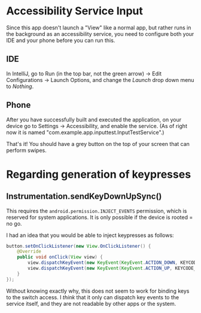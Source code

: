 # Accessibility Service Input
Since this app doesn't launch a "View" like a normal app, but rather runs in
the background as an accessibility service, you need to configure both your
IDE and your phone before you can run this.

## IDE
In IntelliJ, go to Run (in the top bar, not the green arrow) -> Edit
Configurations -> Launch Options, and change the _Launch_ drop down
menu to _Nothing_.

## Phone
After you have successfully built and executed the application, on your device
go to Settings -> Accessibility, and enable the service. (As of right now it is
named "com.example.app.inputtest.InputTestService".)

That's it! You should have a grey button on the top of your screen that can
perform swipes.

# Regarding generation of keypresses

## Instrumentation.sendKeyDownUpSync()
This requires the `android.permission.INJECT_EVENTS` permission, which is reserved for system applications. It is only possible if the device is rooted = no go.

I had an idea that you would be able to inject keypresses as follows:

```java
button.setOnClickListener(new View.OnClickListener() {
    @Override
    public void onClick(View view) {
        view.dispatchKeyEvent(new KeyEvent(KeyEvent.ACTION_DOWN, KEYCODE_VOLUME_DOWN));
        view.dispatchKeyEvent(new KeyEvent(KeyEvent.ACTION_UP, KEYCODE_VOLUME_DOWN));
    }
});
```

Without knowing exactly why, this does not seem to work for binding keys to the switch access. I _think_ that it only can dispatch key events to the service itself, and they are not readable by other apps or the system.